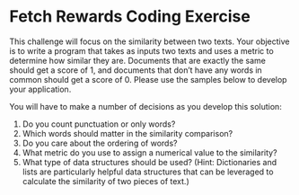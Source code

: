 # Fetch Rewards Coding Exercise

This challenge will focus on the similarity between two texts. Your objective is to write a program that takes as inputs two texts and uses a metric to determine how similar they are. Documents that are exactly the same should get a score of 1, and documents that don’t have any words in common should get a score of 0. Please use the samples below to develop your application.

You will have to make a number of decisions as you develop this solution:

1) Do you count punctuation or only words? 
2) Which words should matter in the similarity comparison?
3) Do you care about the ordering of words?
4) What metric do you use to assign a numerical value to the similarity?
5) What type of data structures should be used? (Hint: Dictionaries and lists are particularly helpful data structures that can be leveraged to calculate the similarity of two pieces of text.)
